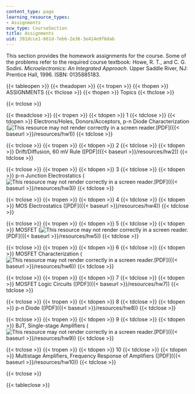 ```yaml
---
content_type: page
learning_resource_types:
- Assignments
ocw_type: CourseSection
title: Assignments
uid: 391dcce1-661d-7eb6-2e36-3e414e9f6dab
---
```


This section provides the homework assignments for the course. Some of the problems refer to the required course textbook: Howe, R. T., and C. G. Sodini. _Microelectronics: An Integrated Approach_. Upper Saddle River, NJ: Prentice Hall, 1996. ISBN: 0135885183.

{{< tableopen >}}
{{< theadopen >}}
{{< tropen >}}
{{< thopen >}}
ASSIGNMENTS
{{< thclose >}}
{{< thopen >}}
Topics
{{< thclose >}}

{{< trclose >}}

{{< theadclose >}}
{{< tropen >}}
{{< tdopen >}}
1
{{< tdclose >}}
{{< tdopen >}}
Electrons/Holes, Donors/Acceptors, p-n Diode Characterization (![This resource may not render correctly in a screen reader.](/images/inacessible.gif)[PDF]({{< baseurl >}}/resources/hw1))
{{< tdclose >}}

{{< trclose >}}
{{< tropen >}}
{{< tdopen >}}
2
{{< tdclose >}}
{{< tdopen >}}
Drift/Diffusion, 60 mV Rule ([PDF]({{< baseurl >}}/resources/hw2))
{{< tdclose >}}

{{< trclose >}}
{{< tropen >}}
{{< tdopen >}}
3
{{< tdclose >}}
{{< tdopen >}}
p-n Junction Electrostatics (![This resource may not render correctly in a screen reader.](/images/inacessible.gif)[PDF]({{< baseurl >}}/resources/hw3))
{{< tdclose >}}

{{< trclose >}}
{{< tropen >}}
{{< tdopen >}}
4
{{< tdclose >}}
{{< tdopen >}}
MOS Electrostatics ([PDF]({{< baseurl >}}/resources/hw4))
{{< tdclose >}}

{{< trclose >}}
{{< tropen >}}
{{< tdopen >}}
5
{{< tdclose >}}
{{< tdopen >}}
MOSFET (![This resource may not render correctly in a screen reader.](/images/inacessible.gif)[PDF]({{< baseurl >}}/resources/hw5))
{{< tdclose >}}

{{< trclose >}}
{{< tropen >}}
{{< tdopen >}}
6
{{< tdclose >}}
{{< tdopen >}}
MOSFET Characterization (![This resource may not render correctly in a screen reader.](/images/inacessible.gif)[PDF]({{< baseurl >}}/resources/hw6))
{{< tdclose >}}

{{< trclose >}}
{{< tropen >}}
{{< tdopen >}}
7
{{< tdclose >}}
{{< tdopen >}}
MOSFET Logic Circuits ([PDF]({{< baseurl >}}/resources/hw7))
{{< tdclose >}}

{{< trclose >}}
{{< tropen >}}
{{< tdopen >}}
8
{{< tdclose >}}
{{< tdopen >}}
p-n Diode ([PDF]({{< baseurl >}}/resources/hw8))
{{< tdclose >}}

{{< trclose >}}
{{< tropen >}}
{{< tdopen >}}
9
{{< tdclose >}}
{{< tdopen >}}
BJT, Single-stage Amplifiers (![This resource may not render correctly in a screen reader.](/images/inacessible.gif)[PDF]({{< baseurl >}}/resources/hw9))
{{< tdclose >}}

{{< trclose >}}
{{< tropen >}}
{{< tdopen >}}
10
{{< tdclose >}}
{{< tdopen >}}
Multistage Amplifiers, Frequency Response of Amplifiers ([PDF]({{< baseurl >}}/resources/hw10))
{{< tdclose >}}

{{< trclose >}}

{{< tableclose >}}